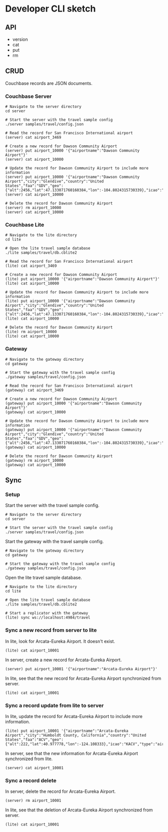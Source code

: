 # Developer CLI sketch

## API
- version
- cat
- put
- rm

## CRUD

Couchbase records are JSON documents.

### Couchbase Server

```shell
# Navigate to the server directory
cd server

# Start the server with the travel sample config
./server samples/travel/config.json

# Read the record for San Francisco International airport
(server) cat airport_3469

# Create a new record for Dawson Community Airport
(server) put airport_10000 '{"airportname":"Dawson Community Airport"}'
(server) cat airport_10000

# Update the record for Dawson Community Airport to include more information
(server) put airport_10000 '{"airportname":"Dawson Community Airport","city":"Glendive","country":"United States","faa":"GDV","geo":{"alt":2456,"lat":47.133071760160384,"lon":-104.8024315730339},"icao":"KGDV","type":"airport","tz":"America/Denver"}'
(server) cat airport_10000

# Delete the record for Dawson Community Airport
(server) rm airport_10000
(server) cat airport_10000
```

### Couchbase Lite

```shell
# Navigate to the lite directory
cd lite

# Open the lite travel sample database
./lite samples/travel/db.cblite2

# Read the record for San Francisco International airport
(lite) cat airport_3469

# Create a new record for Dawson Community Airport
(lite) put airport_10000 '{"airportname":"Dawson Community Airport"}'
(lite) cat airport_10000

# Update the record for Dawson Community Airport to include more information
(lite) put airport_10000 '{"airportname":"Dawson Community Airport","city":"Glendive","country":"United States","faa":"GDV","geo":{"alt":2456,"lat":47.133071760160384,"lon":-104.8024315730339},"icao":"KGDV","type":"airport","tz":"America/Denver"}'
(lite) cat airport_10000

# Delete the record for Dawson Community Airport
(lite) rm airport_10000
(lite) cat airport_10000
```

### Gateway

```shell
# Navigate to the gateway directory
cd gateway

# Start the gateway with the travel sample config
./gateway samples/travel/config.json

# Read the record for San Francisco International airport
(gateway) cat airport_3469

# Create a new record for Dawson Community Airport
(gateway) put airport_10000 '{"airportname":"Dawson Community Airport"}'
(gateway) cat airport_10000

# Update the record for Dawson Community Airport to include more information
(gateway) put airport_10000 '{"airportname":"Dawson Community Airport","city":"Glendive","country":"United States","faa":"GDV","geo":{"alt":2456,"lat":47.133071760160384,"lon":-104.8024315730339},"icao":"KGDV","type":"airport","tz":"America/Denver"}'
(gateway) cat airport_10000

# Delete the record for Dawson Community Airport
(gateway) rm airport_10000
(gateway) cat airport_10000
```

## Sync

### Setup

Start the server with the travel sample config.

```shell
# Navigate to the server directory
cd server

# Start the server with the travel sample config
./server samples/travel/config.json
```

Start the gateway with the travel sample config.

```shell
# Navigate to the gateway directory
cd gateway

# Start the gateway with the travel sample config
./gateway samples/travel/config.json
```

Open the lite travel sample database.

```shell
# Navigate to the lite directory
cd lite

# Open the lite travel sample database
./lite samples/travel/db.cblite2

# Start a replicator with the gateway
(lite) sync ws://localhost:4984/travel
```

### Sync a new record from server to lite

In lite, look for Arcata-Eureka Airport. It doesn't exist.

```shell
(lite) cat airport_10001
```

In server, create a new record for Arcata-Eureka Airport.

```shell
(server) put airport_10001 '{"airportname":"Arcata-Eureka Airport"}'
```

In lite, see that the new record for Arcata-Eureka Airport synchronized from server.

```shell
(lite) cat airport_10001
```

### Sync a record update from lite to server

In lite, update the record for Arcata-Eureka Airport to include more information.

```shell
(lite) put airport_10001 '{"airportname":"Arcata-Eureka Airport","city":"Humboldt County, California","country":"United States","faa":"ACV","geo":{"alt":222,"lat":40.977778,"lon":-124.108333},"icao":"KACV","type":"airport","tz":"America/Los_Angeles"}'
```

In server, see that the new information for Arcata-Eureka Airport synchronized from lite.

```shell
(server) cat airport_10001
```

### Sync a record delete

In server, delete the record for Arcata-Eureka Airport.

```shell
(server) rm airport_10001
```

In lite, see that the deletion of Arcata-Eureka Airport synchronized from server.

```shell
(lite) cat airport_10001
```
